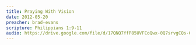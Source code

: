 ```yaml
---
title: Praying With Vision
date: 2012-05-20
preacher: brad-evans
scripture: Philippians 1:9-11
audio: https://drive.google.com/file/d/17QNQ7YfP85UVFCoQwx-0Q7srvgCQs-Go/view
---
```

